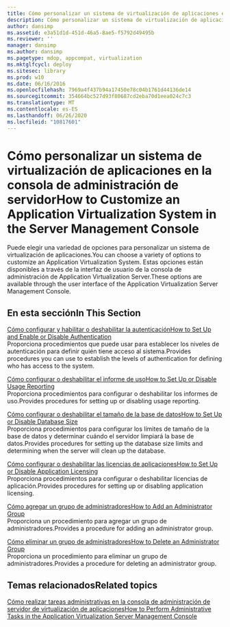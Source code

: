 ```yaml
---
title: Cómo personalizar un sistema de virtualización de aplicaciones en la consola de administración de servidor
description: Cómo personalizar un sistema de virtualización de aplicaciones en la consola de administración de servidor
author: dansimp
ms.assetid: e3a51d1d-451d-46a5-8ae5-f5792d49495b
ms.reviewer: ''
manager: dansimp
ms.author: dansimp
ms.pagetype: mdop, appcompat, virtualization
ms.mktglfcycl: deploy
ms.sitesec: library
ms.prod: w10
ms.date: 06/16/2016
ms.openlocfilehash: 7969a4f437b94a17450e78c04b1761d44136de14
ms.sourcegitcommit: 354664bc527d93f80687cd2eba70d1eea024c7c3
ms.translationtype: MT
ms.contentlocale: es-ES
ms.lasthandoff: 06/26/2020
ms.locfileid: "10817601"
---
```

# <span data-ttu-id="59c80-103">Cómo personalizar un sistema de virtualización de aplicaciones en la consola de administración de servidor</span><span class="sxs-lookup"><span data-stu-id="59c80-103">How to Customize an Application Virtualization System in the Server Management Console</span></span>


<span data-ttu-id="59c80-104">Puede elegir una variedad de opciones para personalizar un sistema de virtualización de aplicaciones.</span><span class="sxs-lookup"><span data-stu-id="59c80-104">You can choose a variety of options to customize an Application Virtualization System.</span></span> <span data-ttu-id="59c80-105">Estas opciones están disponibles a través de la interfaz de usuario de la consola de administración de Application Virtualization Server.</span><span class="sxs-lookup"><span data-stu-id="59c80-105">These options are available through the user interface of the Application Virtualization Server Management Console.</span></span>

## <span data-ttu-id="59c80-106">En esta sección</span><span class="sxs-lookup"><span data-stu-id="59c80-106">In This Section</span></span>


<a href="" id="how-to-set-up-and-enable-or-disable-authentication"></a>[<span data-ttu-id="59c80-107">Cómo configurar y habilitar o deshabilitar la autenticación</span><span class="sxs-lookup"><span data-stu-id="59c80-107">How to Set Up and Enable or Disable Authentication</span></span>](how-to-set-up-and-enable-or-disable-authentication.md)  
<span data-ttu-id="59c80-108">Proporciona procedimientos que puede usar para establecer los niveles de autenticación para definir quién tiene acceso al sistema.</span><span class="sxs-lookup"><span data-stu-id="59c80-108">Provides procedures you can use to establish the levels of authentication for defining who has access to the system.</span></span>

<a href="" id="how-to-set-up-or-disable-usage-reporting"></a>[<span data-ttu-id="59c80-109">Cómo configurar o deshabilitar el informe de uso</span><span class="sxs-lookup"><span data-stu-id="59c80-109">How to Set Up or Disable Usage Reporting</span></span>](how-to-set-up-or-disable-usage-reporting.md)  
<span data-ttu-id="59c80-110">Proporciona procedimientos para configurar o deshabilitar los informes de uso.</span><span class="sxs-lookup"><span data-stu-id="59c80-110">Provides procedures for setting up or disabling usage reporting.</span></span>

<a href="" id="how-to-set-up-or-disable-database-size"></a>[<span data-ttu-id="59c80-111">Cómo configurar o deshabilitar el tamaño de la base de datos</span><span class="sxs-lookup"><span data-stu-id="59c80-111">How to Set Up or Disable Database Size</span></span>](how-to-set-up-or-disable-database-size.md)  
<span data-ttu-id="59c80-112">Proporciona procedimientos para configurar los límites de tamaño de la base de datos y determinar cuándo el servidor limpiará la base de datos.</span><span class="sxs-lookup"><span data-stu-id="59c80-112">Provides procedures for setting up the database size limits and determining when the server will clean up the database.</span></span>

<a href="" id="how-to-set-up-or-disable-application-licensing"></a>[<span data-ttu-id="59c80-113">Cómo configurar o deshabilitar las licencias de aplicaciones</span><span class="sxs-lookup"><span data-stu-id="59c80-113">How to Set Up or Disable Application Licensing</span></span>](how-to-set-up-or-disable-application-licensing.md)  
<span data-ttu-id="59c80-114">Proporciona procedimientos para configurar o deshabilitar licencias de aplicación.</span><span class="sxs-lookup"><span data-stu-id="59c80-114">Provides procedures for setting up or disabling application licensing.</span></span>

<a href="" id="how-to-add-an-administrator-group"></a>[<span data-ttu-id="59c80-115">Cómo agregar un grupo de administradores</span><span class="sxs-lookup"><span data-stu-id="59c80-115">How to Add an Administrator Group</span></span>](how-to-add-an-administrator-group.md)  
<span data-ttu-id="59c80-116">Proporciona un procedimiento para agregar un grupo de administradores.</span><span class="sxs-lookup"><span data-stu-id="59c80-116">Provides a procedure for adding an administrator group.</span></span>

<a href="" id="how-to-delete-an-administrator-group"></a>[<span data-ttu-id="59c80-117">Cómo eliminar un grupo de administradores</span><span class="sxs-lookup"><span data-stu-id="59c80-117">How to Delete an Administrator Group</span></span>](how-to-delete-an-administrator-group.md)  
<span data-ttu-id="59c80-118">Proporciona un procedimiento para eliminar un grupo de administradores.</span><span class="sxs-lookup"><span data-stu-id="59c80-118">Provides a procedure for deleting an administrator group.</span></span>

## <span data-ttu-id="59c80-119">Temas relacionados</span><span class="sxs-lookup"><span data-stu-id="59c80-119">Related topics</span></span>


[<span data-ttu-id="59c80-120">Cómo realizar tareas administrativas en la consola de administración de servidor de virtualización de aplicaciones</span><span class="sxs-lookup"><span data-stu-id="59c80-120">How to Perform Administrative Tasks in the Application Virtualization Server Management Console</span></span>](how-to-perform-administrative-tasks-in-the-application-virtualization-server-management-console.md)

 

 





